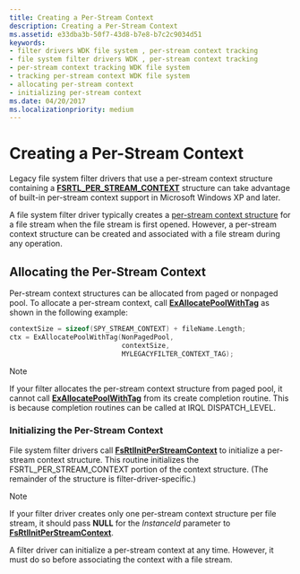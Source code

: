 ```yaml
---
title: Creating a Per-Stream Context
description: Creating a Per-Stream Context
ms.assetid: e33dba3b-50f7-43d8-b7e8-b7c2c9034d51
keywords:
- filter drivers WDK file system , per-stream context tracking
- file system filter drivers WDK , per-stream context tracking
- per-stream context tracking WDK file system
- tracking per-stream context WDK file system
- allocating per-stream context
- initializing per-stream context
ms.date: 04/20/2017
ms.localizationpriority: medium
---
```


# Creating a Per-Stream Context

Legacy file system filter drivers that use a per-stream context structure containing a [**FSRTL_PER_STREAM_CONTEXT**](https://docs.microsoft.com/windows-hardware/drivers/ddi/ntifs/ns-ntifs-_fsrtl_per_stream_context) structure can take advantage of built-in per-stream context support in Microsoft Windows XP and later.

A file system filter driver typically creates a [per-stream context structure](file-streams--stream-contexts--and-per-stream-contexts.md) for a file stream when the file stream is first opened. However, a per-stream context structure can be created and associated with a file stream during any operation.

## Allocating the Per-Stream Context

Per-stream context structures can be allocated from paged or nonpaged pool. To allocate a per-stream context, call [**ExAllocatePoolWithTag**](https://docs.microsoft.com/windows-hardware/drivers/ddi/wdm/nf-wdm-exallocatepoolwithtag) as shown in the following example:

```cpp
contextSize = sizeof(SPY_STREAM_CONTEXT) + fileName.Length;
ctx = ExAllocatePoolWithTag(NonPagedPool,
                            contextSize,
                            MYLEGACYFILTER_CONTEXT_TAG);
```

> [!NOTE]
> If your filter allocates the per-stream context structure from paged pool, it cannot call [**ExAllocatePoolWithTag**](https://docs.microsoft.com/windows-hardware/drivers/ddi/wdm/nf-wdm-exallocatepoolwithtag) from its create completion routine. This is because completion routines can be called at IRQL DISPATCH_LEVEL.

### Initializing the Per-Stream Context

File system filter drivers call [**FsRtlInitPerStreamContext**](https://docs.microsoft.com/windows-hardware/drivers/ddi/ntifs/nf-ntifs-fsrtlinitperstreamcontext) to initialize a per-stream context structure. This routine initializes the FSRTL_PER_STREAM_CONTEXT portion of the context structure. (The remainder of the structure is filter-driver-specific.)

> [!NOTE]
> If your filter driver creates only one per-stream context structure per file stream, it should pass **NULL** for the *InstanceId* parameter to [**FsRtlInitPerStreamContext**](https://docs.microsoft.com/windows-hardware/drivers/ddi/ntifs/nf-ntifs-fsrtlinitperstreamcontext).

A filter driver can initialize a per-stream context at any time. However, it must do so before associating the context with a file stream.
